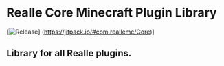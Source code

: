 # Realle Core Minecraft Plugin Library
[![Release](https://jitpack.io/v/com.reallemc/Core.svg)]
(https://jitpack.io/#com.reallemc/Core)]

## Library for all Realle plugins. 